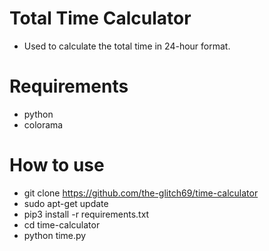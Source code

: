 # Total Time Calculator
- Used to calculate the total time in 24-hour format.

# Requirements
- python
- colorama

# How to use
- git clone https://github.com/the-glitch69/time-calculator
- sudo apt-get update
- pip3 install -r requirements.txt
- cd time-calculator
- python time.py
